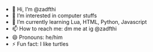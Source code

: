 - 👋 Hi, I’m @zadfthi
- 👀 I’m interested in computer stuffs
- 🌱 I’m currently learning Lua, HTML, Python, Javascript
- 📫 How to reach me: dm me at ig @zadfthi
- 😄 Pronouns: he/him
- ⚡ Fun fact: I like turtles
